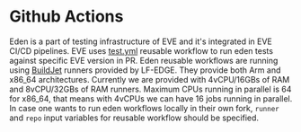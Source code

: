 # Github Actions

Eden is a part of testing infrastructure of EVE and it's integrated in EVE CI/CD pipelines. EVE uses [test.yml](https://github.com/lf-edge/eden/blob/master/.github/workflows/test.yml) reusable workflow to run eden tests against specific EVE version in PR.
Eden reusable workflows are running using [BuildJet](https://buildjet.com/for-github-actions) runners provided by LF-EDGE. They provide both Arm and x86_64 architectures.
Currently we are provided with 4vCPU/16GBs of RAM and 8vCPU/32GBs of RAM runners. Maximum CPUs running in parallel is 64 for x86_64, that means with 4vCPUs we can have 16 jobs running in parallel.
In case one wants to run eden workflows locally in their own fork, `runner` and `repo` input variables for reusable workflow should be specified.

